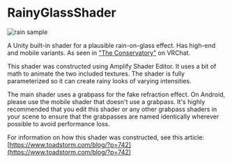 # RainyGlassShader

![rain sample](raindrops_sphere_2.gif)

A Unity built-in shader for a plausible rain-on-glass effect. Has high-end and mobile variants. As seen in ["The Conservatory"](https://vrchat.com/home/launch?worldId=wrld_2e37b570-7f57-46d5-9ef5-e33d1326c70b) on VRChat.

This shader was constructed using Amplify Shader Editor. It uses a bit of math to animate the two included textures. The shader is fully parameterized so it can create rainy looks of varying intensities.

The main shader uses a grabpass for the fake refraction effect. On Android, please use the mobile shader that doesn't use a grabpass. It's highly recommended that you edit this shader or any other grabpass shaders in your scene to ensure that the grabpasses are named identically wherever possible to avoid performance loss.

For information on how this shader was constructed, see this article: [https://www.toadstorm.com/blog/?p=742](https://www.toadstorm.com/blog/?p=742)
